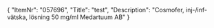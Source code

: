{
  "ItemNr": "057696",
  "Title": "test",
  "Description": "Cosmofer, inj-/inf-vätska, lösning 50 mg/ml Medartuum AB"
}